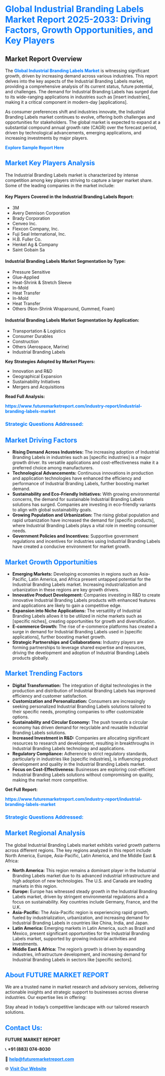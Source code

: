 <h1 style="color: #007BFF;">Global Industrial Branding Labels Market Report 2025-2033: Driving Factors, Growth Opportunities, and Key Players</h1>

<section id="overview">
<h2>Market Report Overview</h2>
<p>The <a href="https://www.futuremarketreport.com/industry-report/industrial-branding-labels-market" style="color: #007BFF; text-decoration: none;"><strong>Global Industrial Branding Labels Market</strong></a> is witnessing significant growth, driven by increasing demand across various industries. This report delves into the key aspects of the Industrial Branding Labels market, providing a comprehensive analysis of its current status, future potential, and challenges. The demand for Industrial Branding Labels has surged due to its wide-ranging applications in industries such as [insert industries], making it a critical component in modern-day [applications].</p>
<p>As consumer preferences shift and industries innovate, the Industrial Branding Labels market continues to evolve, offering both challenges and opportunities for stakeholders. The global market is expected to expand at a substantial compound annual growth rate (CAGR) over the forecast period, driven by technological advancements, emerging applications, and increasing investments by major players.</p>
</section>

<section id="overview">
<p><a href="https://www.futuremarketreport.com/request-sample/reportId=120115" style="color: #007BFF; text-decoration: none;"><strong>Explore Sample Report Here</strong></a></p>
</section>

<section id="key-players">
<h2 style="color: #007BFF;">Market Key Players Analysis</h2>
<p>The Industrial Branding Labels market is characterized by intense competition among key players striving to capture a larger market share. Some of the leading companies in the market include:</p>
<h4>Key Players Covered in the Industrial Branding Labels Report:</h4>
<ul><li>3M</li><li>Avery Dennison Corporation</li><li>Brady Corporation</li><li>Cenveo Inc.</li><li>Flexcon Company, Inc.</li><li>Fuji Seal International, Inc.</li><li>H.B. Fuller Co.</li><li>Henkel Ag &amp; Company</li><li>Saint Gobain Sa</li></ul>
<h4>Industrial Branding Labels Market Segmentation by Type:</h4>
<ul><li>Pressure Sensitive</li><li>Glue-Applied</li><li>Heat-Shrink &amp; Stretch Sleeve</li><li>In-Mold</li><li>Heat Transfer</li><li>In-Mold</li><li>Heat Transfer</li><li>Others (Non-Shrink Wraparound, Gummed, Foam)</li></ul>

<h4>Industrial Branding Labels Market Segmentation by Application:</h4>
<ul><li>Transportation &amp; Logistics</li><li>Consumer Durables</li><li>Construction</li><li>Others (Aerospace, Marine)</li><li>Industrial Branding Labels</li></ul>
<p><strong>Key Strategies Adopted by Market Players:</strong></p>
<ul>
<li>Innovation and R&D</li>
<li>Geographical Expansion</li>
<li>Sustainability Initiatives</li>
<li>Mergers and Acquisitions</li>
</ul>
</section>

<section>
<p><strong>Read Full Analysis: </strong></p><a href="https://www.futuremarketreport.com/industry-report/industrial-branding-labels-market" style="color: #007BFF; text-decoration: none;"><strong>https://www.futuremarketreport.com/industry-report/industrial-branding-labels-market</strong></a>
<h3 style="color: #007BFF;">Strategic Questions Addressed:</h3>
</section>

<section id="driving-factors">
<h2 style="color: #007BFF;">Market Driving Factors</h2>
<ul>
<li><strong>Rising Demand Across Industries:</strong> The increasing adoption of Industrial Branding Labels in industries such as [specific industries] is a major growth driver. Its versatile applications and cost-effectiveness make it a preferred choice among manufacturers.</li>
<li><strong>Technological Advancements:</strong> Continuous innovations in production and application technologies have enhanced the efficiency and performance of Industrial Branding Labels, further boosting market demand.</li>
<li><strong>Sustainability and Eco-Friendly Initiatives:</strong> With growing environmental concerns, the demand for sustainable Industrial Branding Labels solutions has surged. Companies are investing in eco-friendly variants to align with global sustainability goals.</li>
<li><strong>Growing Population and Urbanization:</strong> The rising global population and rapid urbanization have increased the demand for [specific products], where Industrial Branding Labels plays a vital role in meeting consumer needs.</li>
<li><strong>Government Policies and Incentives:</strong> Supportive government regulations and incentives for industries using Industrial Branding Labels have created a conducive environment for market growth.</li>
</ul>
</section>

<section id="growth-opportunities">
<h2 style="color: #007BFF;">Market Growth Opportunities</h2>
<ul>
<li><strong>Emerging Markets:</strong> Developing economies in regions such as Asia-Pacific, Latin America, and Africa present untapped potential for the Industrial Branding Labels market. Increasing industrialization and urbanization in these regions are key growth drivers.</li>
<li><strong>Innovative Product Development:</strong> Companies investing in R&D to create innovative Industrial Branding Labels products with enhanced features and applications are likely to gain a competitive edge.</li>
<li><strong>Expansion into Niche Applications:</strong> The versatility of Industrial Branding Labels allows it to be utilized in niche markets such as [specific niches], creating opportunities for growth and diversification.</li>
<li><strong>E-commerce Growth:</strong> The rise of e-commerce platforms has created a surge in demand for Industrial Branding Labels used in [specific applications], further boosting market growth.</li>
<li><strong>Strategic Partnerships and Collaborations:</strong> Industry players are forming partnerships to leverage shared expertise and resources, driving the development and adoption of Industrial Branding Labels products globally.</li>
</ul>
</section>

<section id="trending-factors">
<h2 style="color: #007BFF;">Market Trending Factors</h2>
<ul>
<li><strong>Digital Transformation:</strong> The integration of digital technologies in the production and distribution of Industrial Branding Labels has improved efficiency and customer satisfaction.</li>
<li><strong>Customization and Personalization:</strong> Consumers are increasingly seeking personalized Industrial Branding Labels solutions tailored to their specific needs, prompting companies to offer customizable options.</li>
<li><strong>Sustainability and Circular Economy:</strong> The push towards a circular economy has driven demand for recyclable and reusable Industrial Branding Labels solutions.</li>
<li><strong>Increased Investment in R&D:</strong> Companies are allocating significant resources to research and development, resulting in breakthroughs in Industrial Branding Labels technology and applications.</li>
<li><strong>Regulatory Compliance:</strong> Adherence to strict regulatory standards, particularly in industries like [specific industries], is influencing product development and quality in the Industrial Branding Labels market.</li>
<li><strong>Focus on Cost-Effectiveness:</strong> Businesses are exploring cost-efficient Industrial Branding Labels solutions without compromising on quality, making the market more competitive.</li>
</ul>
</section>

<section>
<p><strong>Get Full Report: </strong></p><a href="https://www.futuremarketreport.com/industry-report/industrial-branding-labels-market" style="color: #007BFF; text-decoration: none;"><strong>https://www.futuremarketreport.com/industry-report/industrial-branding-labels-market</strong></a>
<h3 style="color: #007BFF;">Strategic Questions Addressed:</h3>
</section>


<section id="regional-analysis">
<h2 style="color: #007BFF;">Market Regional Analysis</h2>
<p>The global Industrial Branding Labels market exhibits varied growth patterns across different regions. The key regions analyzed in this report include North America, Europe, Asia-Pacific, Latin America, and the Middle East & Africa:</p>
<ul>
<li><strong>North America:</strong> This region remains a dominant player in the Industrial Branding Labels market due to its advanced industrial infrastructure and high adoption of new technologies. The U.S. and Canada are leading markets in this region.</li>
<li><strong>Europe:</strong> Europe has witnessed steady growth in the Industrial Branding Labels market, driven by stringent environmental regulations and a focus on sustainability. Key countries include Germany, France, and the U.K.</li>
<li><strong>Asia-Pacific:</strong> The Asia-Pacific region is experiencing rapid growth, fueled by industrialization, urbanization, and increasing demand for Industrial Branding Labels in countries like China, India, and Japan.</li>
<li><strong>Latin America:</strong> Emerging markets in Latin America, such as Brazil and Mexico, present significant opportunities for the Industrial Branding Labels market, supported by growing industrial activities and investments.</li>
<li><strong>Middle East & Africa:</strong> The region’s growth is driven by expanding industries, infrastructure development, and increasing demand for Industrial Branding Labels in sectors like [specific sectors].</li>
</ul>
</section>

<footer>
<h2 style="color: #007BFF;">About FUTURE MARKET REPORT</h2>
<p>We are a trusted name in market research and advisory services, delivering actionable insights and strategic support to businesses across diverse industries. Our expertise lies in offering:</p>

<p>Stay ahead in today’s competitive landscape with our tailored research solutions.</p>

<h2 style="color: #007BFF;">Contact Us:</h2>
<p><strong>FUTURE MARKET REPORT</strong></p>
<p>📞 <strong>+91 (883) 074-8030</strong></p>
<p>📧 <strong><a href="mailto:help@futuremarketreport.com" style="color: #007BFF;">help@futuremarketreport.com</a></strong></p>
<p>🌐 <strong><a href="https://www.futuremarketreport.com/" style="color: #007BFF;">Visit Our Website</a></strong></p>
</footer>